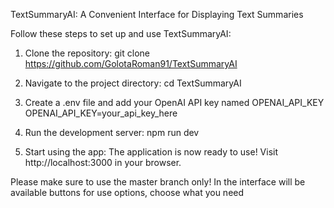 TextSummaryAI: A Convenient Interface for Displaying Text Summaries

Follow these steps to set up and use TextSummaryAI:

1. Clone the repository: git clone https://github.com/GolotaRoman91/TextSummaryAI

2. Navigate to the project directory: cd TextSummaryAI

3. Create a .env file and add your OpenAI API key named OPENAI_API_KEY
OPENAI_API_KEY=your_api_key_here

4. Run the development server:
npm run dev

5. Start using the app:
The application is now ready to use! Visit http://localhost:3000 in your browser.

Please make sure to use the master branch only!
In the interface will be available buttons for use options, choose what you need
